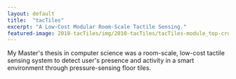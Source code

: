 ```yaml
---
layout: default
title:  "tacTiles"
excerpt: "A Low-Cost Modular Room-Scale Tactile Sensing."
featured-image: 2010-tacTiles/img/2010-tacTiles/tacTiles-module_top-crop.jpg
---
```


My Master's thesis in computer science was a room-scale, low-cost tactile sensing system to detect user's presence and activity in a smart environment through pressure-sensing floor tiles.
